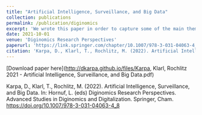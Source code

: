 ```yaml
---
title: "Artificial Intelligence, Surveillance, and Big Data"
collection: publications
permalink: /publication/diginomics
excerpt: 'We wrote this paper in order to capture some of the main themes in the literature regarding AI and political control. Additionally, we formulated a couple of new hypotheses with respect to future developments in a 'AI race' between the US and China, in particular focussing on the role of creativity for research.'
date: 2021-10-01
venue: 'Diginomics Research Perspectives'
paperurl: 'https://link.springer.com/chapter/10.1007/978-3-031-04063-4_8'
citation: 'Karpa, D., Klarl, T., Rochlitz, M. (2022). Artificial Intelligence, Surveillance, and Big Data. In: Hornuf, L. (eds) Diginomics Research Perspectives. Advanced Studies in Diginomics and Digitalization. Springer, Cham. https://doi.org/10.1007/978-3-031-04063-4_8'
---
```

[Download paper here](http://dkarpa.github.io/files/Karpa, Klarl, Rochlitz 2021 - Artificial Intelligence, Surveillance, and Big Data.pdf)

Karpa, D., Klarl, T., Rochlitz, M. (2022). Artificial Intelligence, Surveillance, and Big Data. In: Hornuf, L. (eds) Diginomics Research Perspectives. Advanced Studies in Diginomics and Digitalization. Springer, Cham. https://doi.org/10.1007/978-3-031-04063-4_8